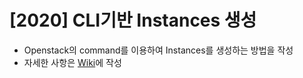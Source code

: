 # [2020] CLI기반 Instances 생성
- Openstack의 command를 이용하여 Instances를 생성하는 방법을 작성
- 자세한 사항은 [Wiki](https://github.com/shhan0226/Project-OpenStack/wiki/%5B2020%5D-CLI%EA%B8%B0%EB%B0%98-Instances-%EC%83%9D%EC%84%B1)에 작성
